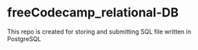 # freeCodecamp_relational-DB
This repo is created for storing and submitting SQL file written in PostgreSQL
